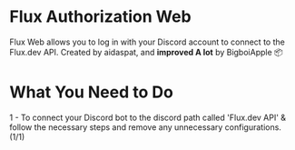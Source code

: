 
# **Flux Authorization Web**

Flux Web allows you to log in with your Discord account to connect to the Flux.dev API. Created by aidaspat, and **improved A lot** by BigboiApple 📦


# **What You Need to Do**


1 - To connect your Discord bot to the discord path called 'Flux.dev API' & follow the necessary steps and remove any unnecessary configurations. (1/1)
